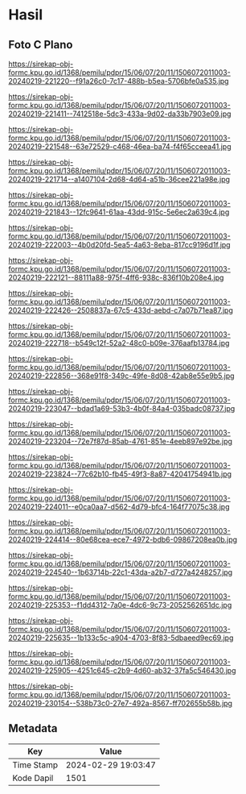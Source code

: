 # Hasil

## Foto C Plano

https://sirekap-obj-formc.kpu.go.id/1368/pemilu/pdpr/15/06/07/20/11/1506072011003-20240219-221220--f91a26c0-7c17-488b-b5ea-5706bfe0a535.jpg

https://sirekap-obj-formc.kpu.go.id/1368/pemilu/pdpr/15/06/07/20/11/1506072011003-20240219-221411--7412518e-5dc3-433a-9d02-da33b7903e09.jpg

https://sirekap-obj-formc.kpu.go.id/1368/pemilu/pdpr/15/06/07/20/11/1506072011003-20240219-221548--63e72529-c468-46ea-ba74-f4f65cceea41.jpg

https://sirekap-obj-formc.kpu.go.id/1368/pemilu/pdpr/15/06/07/20/11/1506072011003-20240219-221714--a1407104-2d68-4d64-a51b-36cee221a98e.jpg

https://sirekap-obj-formc.kpu.go.id/1368/pemilu/pdpr/15/06/07/20/11/1506072011003-20240219-221843--12fc9641-61aa-43dd-915c-5e6ec2a639c4.jpg

https://sirekap-obj-formc.kpu.go.id/1368/pemilu/pdpr/15/06/07/20/11/1506072011003-20240219-222003--4b0d20fd-5ea5-4a63-8eba-817cc9196d1f.jpg

https://sirekap-obj-formc.kpu.go.id/1368/pemilu/pdpr/15/06/07/20/11/1506072011003-20240219-222121--88111a88-975f-4ff6-938c-836f10b208e4.jpg

https://sirekap-obj-formc.kpu.go.id/1368/pemilu/pdpr/15/06/07/20/11/1506072011003-20240219-222426--2508837a-67c5-433d-aebd-c7a07b71ea87.jpg

https://sirekap-obj-formc.kpu.go.id/1368/pemilu/pdpr/15/06/07/20/11/1506072011003-20240219-222718--b549c12f-52a2-48c0-b09e-376aafb13784.jpg

https://sirekap-obj-formc.kpu.go.id/1368/pemilu/pdpr/15/06/07/20/11/1506072011003-20240219-222856--368e91f8-349c-49fe-8d08-42ab8e55e9b5.jpg

https://sirekap-obj-formc.kpu.go.id/1368/pemilu/pdpr/15/06/07/20/11/1506072011003-20240219-223047--bdad1a69-53b3-4b0f-84a4-035badc08737.jpg

https://sirekap-obj-formc.kpu.go.id/1368/pemilu/pdpr/15/06/07/20/11/1506072011003-20240219-223204--72e7f87d-85ab-4761-851e-4eeb897e92be.jpg

https://sirekap-obj-formc.kpu.go.id/1368/pemilu/pdpr/15/06/07/20/11/1506072011003-20240219-223824--77c62b10-fb45-49f3-8a87-42041754941b.jpg

https://sirekap-obj-formc.kpu.go.id/1368/pemilu/pdpr/15/06/07/20/11/1506072011003-20240219-224011--e0ca0aa7-d562-4d79-bfc4-164f77075c38.jpg

https://sirekap-obj-formc.kpu.go.id/1368/pemilu/pdpr/15/06/07/20/11/1506072011003-20240219-224414--80e68cea-ece7-4972-bdb6-09867208ea0b.jpg

https://sirekap-obj-formc.kpu.go.id/1368/pemilu/pdpr/15/06/07/20/11/1506072011003-20240219-224540--1b63714b-22c1-43da-a2b7-d727a4248257.jpg

https://sirekap-obj-formc.kpu.go.id/1368/pemilu/pdpr/15/06/07/20/11/1506072011003-20240219-225353--f1dd4312-7a0e-4dc6-9c73-2052562651dc.jpg

https://sirekap-obj-formc.kpu.go.id/1368/pemilu/pdpr/15/06/07/20/11/1506072011003-20240219-225635--1b133c5c-a904-4703-8f83-5dbaeed9ec69.jpg

https://sirekap-obj-formc.kpu.go.id/1368/pemilu/pdpr/15/06/07/20/11/1506072011003-20240219-225905--4251c645-c2b9-4d60-ab32-37fa5c546430.jpg

https://sirekap-obj-formc.kpu.go.id/1368/pemilu/pdpr/15/06/07/20/11/1506072011003-20240219-230154--538b73c0-27e7-492a-8567-ff702655b58b.jpg


## Metadata

| Key        | Value               |
| ---------- | ------------------- |
| Time Stamp | 2024-02-29 19:03:47 |
| Kode Dapil | 1501                |



